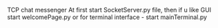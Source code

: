 TCP chat messenger
At first start SocketServer.py file, then if u like GUI start welcomePage.py or for terminal interface - start mainTerminal.py
